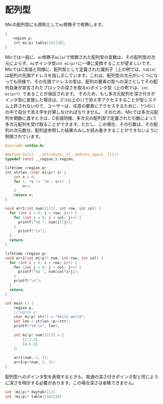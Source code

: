 # 配列型
Micの配列型にも原則として`mi`修飾子で修飾します。
```c
{
  　region p;
    int mi(p) table[10][20];
}
```

Micでは一般に、`mi`修飾子`mi(p)`で修飾された配列型の変数は、その配列型の次元によらず、`mi`ポインタ型`int mi(p)*`に一律に変換することが望ましいです、
MicではC言語と同様に、配列型として定義された識別子（上の例では、`table`）は配列の先頭アドレスを指し示しています。これは、配列型の次元がいくつになっても同様で、その先頭アドレスの型は、配列の要素の型への深さとしてその配列自身が宣言されたブロックの深さを取る`mi`ポインタ型（上の例では、`int mi(p)*`）であることが保証されます。
そのため、もし多次元配列を深さ付きポインタ型に変換した場合は、2つ以上の`[]`で添え字アクセスすることが型システム上許されないので、ユーザーは、任意の要素にアクセスするために、1つの`[]`の中で自分で添え字を計算しなければなりません。
そのため、Micでは多次元配列を関数に渡すときは、C言語同様、多次元の配列型で定義された引数によって多次元配列を受け取ることができます。ただし、この場合、その引数は、その配列の次元数分、配列逆参照した結果のみしか読み書きすることができないように制限されています。
```c
#include <stdio.h>

#define mi(i)  __attribute__((__address_space__(i)))
typedef const __region_t region;

lifetime <region p>
int strlen_(char mi(p)* s) {
    int n = 0;
    for (; *s != '\0'; s++)  {
        n++;      
    }
    return n;
}

void arr1(int num[2][3], int row, int col) {
  for (int i = 0; i < row; i++) {
    for (int j = 0; j < col; j++) {
      printf("%d ", num[i][j]);
    }
      printf("\n");
  }
  return;
}

lifetime <region p>
void arr2(int mi(p)* num, int row, int col) {
  for (int i = 0; i < row; i++) {
    for (int j = 0; j < col; j++) {
      printf("%d ", num[col*i+j]);
    }
    printf("\n");
  }
  return;
}

int main () {
    region p;
    //region p;
    char mi(p) str[] = "hello world";
    int len = strlen_<p>(str);
    printf("%d \n", len);      
    
    int mi(p) num[2][3] = {
        {1,2,3},
        {4,5,6}
    };
    
    arr1(num, 2, 3);
    arr2<p>(num, 2, 3);
}
```
配列型へのポインタ型を表現するときも、普通の深さ付きポインタ型と同じように深さを明示する必要があります。この場合深さは省略できません。
```c
int (mi(p)* daytab)[13]
int (mi(p)* table)[10][20]
```